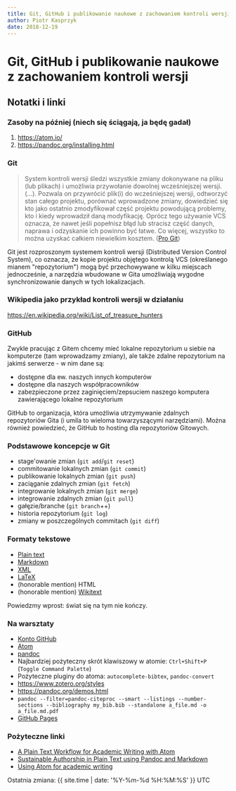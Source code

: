```yaml
---  
title: Git, GitHub i publikowanie naukowe z zachowaniem kontroli wersji  
author: Piotr Kasprzyk  
date: 2018-12-19  
---  
```


# Git, GitHub i publikowanie naukowe z zachowaniem kontroli wersji
## Notatki i linki

### Zasoby na później (niech się ściągają, ja będę gadał)

1. <https://atom.io/>
2. <https://pandoc.org/installing.html>

### Git

> System kontroli wersji śledzi wszystkie zmiany dokonywane na pliku
> (lub plikach) i umożliwia przywołanie dowolnej wcześniejszej wersji.
> (...). Pozwala on przywrócić plik(i) do wcześniejszej wersji, odtworzyć
> stan całego projektu, porównać wprowadzone zmiany, dowiedzieć się kto jako
> ostatnio zmodyfikował część projektu powodującą problemy, kto i kiedy
> wprowadził daną modyfikację. Oprócz tego używanie VCS oznacza, że nawet
> jeśli popełnisz błąd lub stracisz część danych, naprawa i odzyskanie ich
> powinno być łatwe. Co więcej, wszystko to można uzyskać całkiem niewielkim
> kosztem.  ([Pro Git](https://git-scm.com/book/pl/v2/Pierwsze-kroki-Wprowadzenie-do-kontroli-wersji))

Git jest rozproszonym systemem kontroli wersji (Distributed Version Control System),
co oznacza, że kopie projektu objętego kontrolą VCS (określanego mianem "repozytorium")
mogą być przechowywane w kilku miejscach jednocześnie, a narzędzia wbudowane
w Gita umożliwiają wygodne synchronizowanie danych w tych lokalizacjach.


### Wikipedia jako przykład kontroli wersji w działaniu

<https://en.wikipedia.org/wiki/List_of_treasure_hunters>


### GitHub

Zwykle pracując z Gitem chcemy mieć lokalne repozytorium u siebie
na komputerze (tam wprowadzamy zmiany), ale także zdalne repozytorium na jakimś
serwerze - w nim dane są:
* dostępne dla ew. naszych innych komputerów
* dostępne dla naszych współpracowników
* zabezpieczone przez zaginięciem/zepsuciem naszego komputera zawierającego
  lokalne repozytorium

GitHub to organizacja, która umożliwia utrzymywanie zdalnych repozytoriów
Gita (i umila to wieloma towarzyszącymi narzędziami). Można również powiedzieć,
że GitHub to hosting dla repozytoriów Gitowych.

### Podstawowe koncepcje w Git

* stage'owanie zmian (`git add`/`git reset`)
* commitowanie lokalnych zmian (`git commit`)
* publikowanie lokalnych zmian (`git push`)
* zaciąganie zdalnych zmian (`git fetch`)
* integrowanie lokalnych zmian (`git merge`)
* integrowanie zdalnych zmian (`git pull`)
* gałęzie/branche (`git branch`++)
* historia repozytorium (`git log`)
* zmiany w poszczególnych commitach (`git diff`)

### Formaty tekstowe

* [Plain text](https://en.wikipedia.org/wiki/Plain_text)
* [Markdown](https://www.markdowntutorial.com/)
* [XML](http://www.tei-c.org/support/learn/teach-yourself-tei/)
* [LaTeX](https://www.latex-tutorial.com/tutorials/)
* (honorable mention) HTML
* (honorable mention) [Wikitext](https://en.wikipedia.org/wiki/Help:Wikitext)

Powiedzmy wprost: świat się na tym nie kończy.

### Na warsztaty

* [Konto GitHub](https://github.com/join)
* [Atom](https://atom.io/)
* [pandoc](https://pandoc.org)
* Najbardziej pożyteczny skrót klawiszowy w atomie: `Ctrl+Shift+P` (`Toggle Command Palette`)
* Pożyteczne pluginy do atoma: `autocomplete-bibtex`, `pandoc-convert`
* https://www.zotero.org/styles
* https://pandoc.org/demos.html
* `pandoc --filter=pandoc-citeproc --smart --listings --number-sections --bibliography my_bib.bib --standalone a_file.md -o a_file.md.pdf`
* [GitHub Pages](https://pages.github.com/)

### Pożyteczne linki

* [A Plain Text Workflow for Academic Writing with Atom](http://u.arizona.edu/~selisker/post/workflow/)
* [Sustainable Authorship in Plain Text using Pandoc and Markdown](https://programminghistorian.org/en/lessons/sustainable-authorship-in-plain-text-using-pandoc-and-markdown)
* [Using Atom for academic writing](https://discuss.atom.io/t/using-atom-for-academic-writing/19222)

Ostatnia zmiana: {{ site.time | date: '%Y-%m-%d %H:%M:%S' }} UTC
